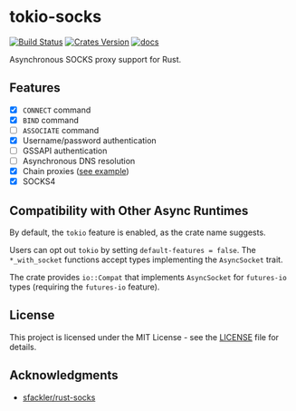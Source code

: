 # tokio-socks

[![Build Status](https://github.com/sticnarf/tokio-socks/actions/workflows/main.yml/badge.svg)](https://github.com/sticnarf/tokio-socks/actions)
[![Crates Version](https://img.shields.io/crates/v/tokio-socks.svg)](https://crates.io/crates/tokio-socks)
[![docs](https://docs.rs/tokio-socks/badge.svg)](https://docs.rs/tokio-socks)

Asynchronous SOCKS proxy support for Rust.

## Features

- [x] `CONNECT` command
- [x] `BIND` command
- [ ] `ASSOCIATE` command
- [x] Username/password authentication
- [ ] GSSAPI authentication
- [ ] Asynchronous DNS resolution
- [X] Chain proxies ([see example](examples/chainproxy.rs))
- [X] SOCKS4

## Compatibility with Other Async Runtimes

By default, the `tokio` feature is enabled, as the crate name suggests.

Users can opt out `tokio` by setting `default-features = false`. The `*_with_socket` functions accept types implementing the `AsyncSocket` trait.

The crate provides `io::Compat` that implements `AsyncSocket` for `futures-io` types (requiring the `futures-io` feature).

## License

This project is licensed under the MIT License - see the [LICENSE](/LICENSE) file for details.

## Acknowledgments

* [sfackler/rust-socks](https://github.com/sfackler/rust-socks)
